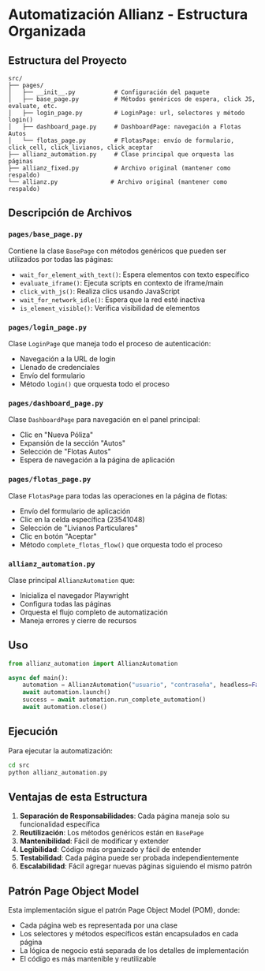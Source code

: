# Automatización Allianz - Estructura Organizada

## Estructura del Proyecto

```
src/
├── pages/
│   ├── __init__.py           # Configuración del paquete
│   ├── base_page.py          # Métodos genéricos de espera, click JS, evaluate, etc.
│   ├── login_page.py         # LoginPage: url, selectores y método login()
│   ├── dashboard_page.py     # DashboardPage: navegación a Flotas Autos
│   └── flotas_page.py        # FlotasPage: envío de formulario, click_cell, click_livianos, click_aceptar
├── allianz_automation.py     # Clase principal que orquesta las páginas
├── allianz_fixed.py          # Archivo original (mantener como respaldo)
└── allianz.py               # Archivo original (mantener como respaldo)
```

## Descripción de Archivos

### `pages/base_page.py`
Contiene la clase `BasePage` con métodos genéricos que pueden ser utilizados por todas las páginas:
- `wait_for_element_with_text()`: Espera elementos con texto específico
- `evaluate_iframe()`: Ejecuta scripts en contexto de iframe/main
- `click_with_js()`: Realiza clics usando JavaScript
- `wait_for_network_idle()`: Espera que la red esté inactiva
- `is_element_visible()`: Verifica visibilidad de elementos

### `pages/login_page.py`
Clase `LoginPage` que maneja todo el proceso de autenticación:
- Navegación a la URL de login
- Llenado de credenciales
- Envío del formulario
- Método `login()` que orquesta todo el proceso

### `pages/dashboard_page.py`
Clase `DashboardPage` para navegación en el panel principal:
- Clic en "Nueva Póliza"
- Expansión de la sección "Autos"
- Selección de "Flotas Autos"
- Espera de navegación a la página de aplicación

### `pages/flotas_page.py`
Clase `FlotasPage` para todas las operaciones en la página de flotas:
- Envío del formulario de aplicación
- Clic en la celda específica (23541048)
- Selección de "Livianos Particulares"
- Clic en botón "Aceptar"
- Método `complete_flotas_flow()` que orquesta todo el proceso

### `allianz_automation.py`
Clase principal `AllianzAutomation` que:
- Inicializa el navegador Playwright
- Configura todas las páginas
- Orquesta el flujo completo de automatización
- Maneja errores y cierre de recursos

## Uso

```python
from allianz_automation import AllianzAutomation

async def main():
    automation = AllianzAutomation("usuario", "contraseña", headless=False)
    await automation.launch()
    success = await automation.run_complete_automation()
    await automation.close()
```

## Ejecución

Para ejecutar la automatización:

```bash
cd src
python allianz_automation.py
```

## Ventajas de esta Estructura

1. **Separación de Responsabilidades**: Cada página maneja solo su funcionalidad específica
2. **Reutilización**: Los métodos genéricos están en `BasePage`
3. **Mantenibilidad**: Fácil de modificar y extender
4. **Legibilidad**: Código más organizado y fácil de entender
5. **Testabilidad**: Cada página puede ser probada independientemente
6. **Escalabilidad**: Fácil agregar nuevas páginas siguiendo el mismo patrón

## Patrón Page Object Model

Esta implementación sigue el patrón Page Object Model (POM), donde:
- Cada página web es representada por una clase
- Los selectores y métodos específicos están encapsulados en cada página
- La lógica de negocio está separada de los detalles de implementación
- El código es más mantenible y reutilizable
